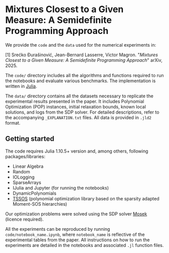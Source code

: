 # Mixtures Closest to a Given Measure: A Semidefinite Programming Approach

We provide the `code` and the `data` used for the numerical experiments in:

[1] Srećko Ðurašinović, Jean-Bernard Lasserre, Victor Magron. "*Mixtures Closest to a Given Measure: A Semidefinite Programming Approach*" arXiv, 2025. 

The `code/` directory includes all the algorithms and functions required to run the notebooks and evaluate various benchmarks. The implementation is written in [Julia](https://julialang.org).

The `data/` directory contains all the datasets necessary to replicate the experimental results presented in the paper. It includes Polynomial Optimization (POP) instances, initial relaxation bounds, known local solutions, and logs from the SDP solver. For detailed descriptions, refer to the accompanying `_EXPLANATION.txt` files. All data is provided in `.jld2` format.


## Getting started

The code requires Julia  1.10.5+ version and, among others, following packages/libraries:

- Linear Algebra
- Random
- IOLogging
- SparseArrays
- IJulia and Jupyter (for running the notebooks)
- DynamicPolynomials
- [TSSOS](https://github.com/wangjie212/TSSOS/) (polynomial optimization library based on the sparsity adapted Moment-SOS hierarchies)
  
Our optimization problems were solved using the SDP solver [Mosek](https://www.mosek.com/) (licence required).

All the experiments can be reproduced by running `code/notebook_name.ipynb`, where `notebook_name` is reflective of the experimental tables from the paper. All instructions on how to run the experiments are detailed in the notebooks and associated `.jl` function files.
